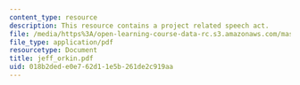```yaml
---
content_type: resource
description: This resource contains a project related speech act.
file: /media/https%3A/open-learning-course-data-rc.s3.amazonaws.com/mas-622j-pattern-recognition-and-analysis-fall-2006/018b2dede0e762d11e5b261de2c919aa_jeff_orkin.pdf
file_type: application/pdf
resourcetype: Document
title: jeff_orkin.pdf
uid: 018b2ded-e0e7-62d1-1e5b-261de2c919aa
---
```

